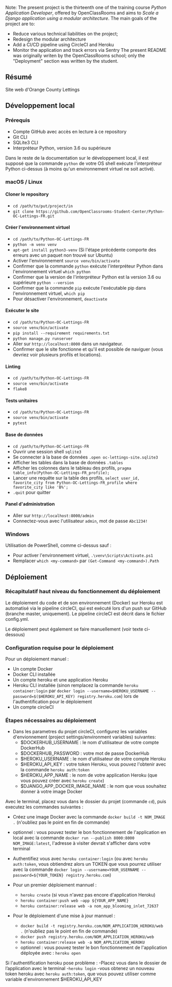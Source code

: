 Note: The present project is the thirteenth one of the training course *Python Application Developer*, offered by OpenClassRooms and aims to *Scale a Django application using a modular architecture*.
The main goals of the project are to:
- Reduce various technical liabilities on the project;
- Redesign the modular architecture
- Add a CI/CD pipeline using CircleCI and Heroku
- Monitor the application and track errors via Sentry
The present README was originally writen by the OpenClassRooms school; only the "Deployment" section was written by the student.

## Résumé

Site web d'Orange County Lettings

## Développement local

### Prérequis

- Compte GitHub avec accès en lecture à ce repository
- Git CLI
- SQLite3 CLI
- Interpréteur Python, version 3.6 ou supérieure

Dans le reste de la documentation sur le développement local, il est supposé que la commande `python` de votre OS shell exécute l'interpréteur Python ci-dessus (à moins qu'un environnement virtuel ne soit activé).

### macOS / Linux

#### Cloner le repository

- `cd /path/to/put/project/in`
- `git clone https://github.com/OpenClassrooms-Student-Center/Python-OC-Lettings-FR.git`

#### Créer l'environnement virtuel

- `cd /path/to/Python-OC-Lettings-FR`
- `python -m venv venv`
- `apt-get install python3-venv` (Si l'étape précédente comporte des erreurs avec un paquet non trouvé sur Ubuntu)
- Activer l'environnement `source venv/bin/activate`
- Confirmer que la commande `python` exécute l'interpréteur Python dans l'environnement virtuel
`which python`
- Confirmer que la version de l'interpréteur Python est la version 3.6 ou supérieure `python --version`
- Confirmer que la commande `pip` exécute l'exécutable pip dans l'environnement virtuel, `which pip`
- Pour désactiver l'environnement, `deactivate`

#### Exécuter le site

- `cd /path/to/Python-OC-Lettings-FR`
- `source venv/bin/activate`
- `pip install --requirement requirements.txt`
- `python manage.py runserver`
- Aller sur `http://localhost:8000` dans un navigateur.
- Confirmer que le site fonctionne et qu'il est possible de naviguer (vous devriez voir plusieurs profils et locations).

#### Linting

- `cd /path/to/Python-OC-Lettings-FR`
- `source venv/bin/activate`
- `flake8`

#### Tests unitaires

- `cd /path/to/Python-OC-Lettings-FR`
- `source venv/bin/activate`
- `pytest`

#### Base de données

- `cd /path/to/Python-OC-Lettings-FR`
- Ouvrir une session shell `sqlite3`
- Se connecter à la base de données `.open oc-lettings-site.sqlite3`
- Afficher les tables dans la base de données `.tables`
- Afficher les colonnes dans le tableau des profils, `pragma table_info(Python-OC-Lettings-FR_profile);`
- Lancer une requête sur la table des profils, `select user_id, favorite_city from
  Python-OC-Lettings-FR_profile where favorite_city like 'B%';`
- `.quit` pour quitter

#### Panel d'administration

- Aller sur `http://localhost:8000/admin`
- Connectez-vous avec l'utilisateur `admin`, mot de passe `Abc1234!`

### Windows

Utilisation de PowerShell, comme ci-dessus sauf :

- Pour activer l'environnement virtuel, `.\venv\Scripts\Activate.ps1` 
- Remplacer `which <my-command>` par `(Get-Command <my-command>).Path`

## Déploiement

### Récapitulatif haut niveau du fonctionnement du déploiement

Le déploiement du code et de son environnement (Docker) sur Heroku est automatisé via le pipeline circleCI, qui est exécuté lors d'un push sur GitHub (branche master, uniquement). Le pipeline circleCI est décrit dans le fichier config.yml.

Le déploiement peut également se faire manuellement (voir texte ci-dessous)

### Configuration requise pour le déploiement

Pour un déploiement manuel :
- Un compte Docker
- Docker CLI installée
- Un compte heroku et une application Heroku
- Heroku CLI installée (sinon remplacez la commande `heroku container:login` par `docker login --username=$HEROKU_USERNAME --password=$($HEROKU_API_KEY) registry.heroku.com`) lors de l'authentification pour le déploiement
- Un compte circleCI

### Étapes nécessaires au déploiement

- Dans les parametres du projet circleCI, configurez les variables d'envionnement (project settings/environment variables) suivantes:
  - $DOCKERHUB_USERNAME : le nom d'utilisateur de votre compte DockerHub
  - $DOCKERHUB_PASSWORD : votre mot de passe DockerHub
  - $HEROKU_USERNAME : le nom d'utilisateur de votre compte Heroku
  - $HEROKU_API_KEY : votre token Heroku, vous pouvez l'obtenir avec la commande `heroku auth:token`
  - $HEROKU_APP_NAME : le nom de votre application Heroku (que vous pouvez créer avec `heroku create`)
  - $DJANGO_APP_DOCKER_IMAGE_NAME : le nom que vous souhaitez donner à votre image Docker

Avec le terminal, placez vous dans le dossier du projet (commande `cd`), puis executez les commandes suivantes :
- Créez une image Docker avec la commande `docker build -t NOM_IMAGE .` (n'oubliez pas le point en fin de commande)
- optionnel : vous pouvez tester le bon fonctionnement de l'application en local avec la commande `docker run --publish 8000:8000 NOM_IMAGE:latest`, l'adresse à visiter devrait s'afficher dans votre terminal
- Authentifiez vous avec `heroku container:login` (ou avec `heroku auth:token`, vous obtiendrez alors un TOKEN que vous pourrez utiliser avec la commande `docker login --username=YOUR_USERNAME --password=${YOUR_TOKEN} registry.heroku.com`)

- Pour un premier déploiement mannuel :
  - `heroku create` (si vous n'avez pas encore d'application Heroku)
  - `heroku container:push web –app ${YOUR_APP_NAME}`
  - `heroku container:release web -a nom_app_blooming_inlet_72637`

- Pour le déploiement d'une mise à jour mannuel :
  - `docker build -t registry.heroku.com/NOM_APPLICATION_HEROKU/web .` (n'oubliez pas le point en fin de commande)
  - `docker push registry.heroku.com/NOM_APPLICATION_HEROKU/web`
  - `heroku container:release web -a NOM_APPLICATION_HEROKU`
  - optionnel : vous pouvez tester le bon fonctionnement de l'application déployée avec : `heroku open`

Si l'authentification heroku pose problème : 
-Placez vous dans le dossier de l’application avec le terminal 
-`heroku login`
-vous obtenez un nouveau token heroku avec `heroku auth:token`, que vous pouvez utiliser comme variable d'environnement $HEROKU_API_KEY 
